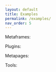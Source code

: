 ```yaml
---
layout: default
title: Examples
permalink: /examples/
nav_order: 5
---
```


Metaframes:
<ul id="metaframes"></ul>

Plugins:
<ul id="plugins"></ul>

Metapages:
<ul id="metapages"></ul>

Tools:
<ul id="tools"></ul>

<script>

function getFirstTokenAfter(s, target) {
	var tokens = s.split('/');
	var index = tokens.indexOf(target);
	if (index > -1) {
		return tokens[index + 1];
	} else {
		return null;
	}
}

var metaframes = {};
var metapages = {};
var plugins = {};

// add the locally hosted metaframe links
[
	{% for metaframe in site.metaframes %}
	  "{{site.baseurl}}{{ metaframe.id }}".replace('/index', ''),
	{% endfor %}
].forEach(function(e) {
	var token = getFirstTokenAfter(e, 'metaframes');
	var tokens = e.split('/');
	var i = tokens.indexOf(token);
	tokens = tokens.slice(0, i + 1);
	e = "{{site.url}}" + tokens.join('/');
	if (!metaframes[token]) {
		metaframes[token] = true;
		var element = document.createElement("li");
		element.innerHTML = '<a href="' + e + '/">' + token + '</a>  <a href="{{site.url}}/tools/metaframeview?url=' + e + '/">inspect</a>';
		document.getElementById("metaframes").appendChild(element);
	}
});


// add the metaframes hosted elsewhere
[
	"https://metapages.github.io/metaframe-editor-json/",
	"http://localhost:8080/ui/plots/metaframe-experiences/",
].map((url) => {
{% if jekyll.environment == "production" %}
		return url;
{% else %}
		return `http://localhost:3000/${url}`;
{% endif %}
}).map((url => {
	var element = document.createElement("li");
	element.innerHTML = `<a href="${url}">${url}</a>  <a href="{{site.url}}/tools/metaframeview?url=${url}">inspect</a>`;
	document.getElementById("metaframes").appendChild(element);
}));

// add the locally hosted plugins
[
	{% for metaframe in site.plugins %}
	  "{{site.baseurl}}{{ metaframe.id }}".replace('/index', ''),
	{% endfor %}
].forEach(function(e) {
	var token = getFirstTokenAfter(e, 'plugins');
	var tokens = e.split('/');
	var i = tokens.indexOf(token);
	tokens = tokens.slice(0, i + 1);
	e = "{{site.url}}" + tokens.join('/');
	if (!plugins[token]) {
		plugins[token] = true;
		var element = document.createElement("li");
		element.innerHTML = '<a href="' + e + '/">' + token + '</a>  <a href="{{site.url}}/tools/metaframeview?url=' + e + '/">inspect</a>';
		document.getElementById("plugins").appendChild(element);
	}
});

// add the local metapages
[
	{% for metapage in site.metapages %}
	  "{{site.baseurl}}{{ metapage.id }}".replace('/index', ''),
	{% endfor %}
].forEach(function(e) {
	var token = getFirstTokenAfter(e, 'metapages');
	var tokens = e.split('/');
	var i = tokens.indexOf(token);
	tokens = tokens.slice(0, i + 1);
	e = tokens.join('/');
	if (!metapages[token]) {
		metapages[token] = true;
		// Link to the metapage, metapage.json, metapage in debug mode
		var element = document.createElement("li");

		var metapageViewUrl = 
{% if jekyll.environment == "production" %}
			`https://app.metapages.org/#url={{site.url}}/metapages/${token}/`;
{% else %}
			`{{site.data.urls.app-metapage-local}}/#url={{site.url}}/metapages/${token}/`;
{% endif %}

		if (token == 'test') {
			// don't wrap the test metapage in app.metapages.org it will break
			metapageViewUrl = `{{site.baseurl}}/metapages/${token}/`;
		}

		element.innerHTML = '<a href="' + metapageViewUrl + '">' + e.split('/').pop() + `</a>  <a href="{{site.baseurl}}/metapages/${token}/metapage.json">metapage.json</a> <a href="{{site.baseurl}}/metapages/${token}/?MP_DEBUG=1">debug</a>`;
		document.getElementById("metapages").appendChild(element);
	}
});

// add the tools hosted elsewhere
[
	"https://app.metapages.org/",
].map((url) => {
{% if jekyll.environment == "production" %}
		return url;
{% else %}
		return `http://localhost:3000/${url}`;
{% endif %}
}).map((url => {
	var element = document.createElement("li");
	element.innerHTML = `<a href="${url}">${url}</a>`;
	document.getElementById("tools").appendChild(element);
}));

</script>
